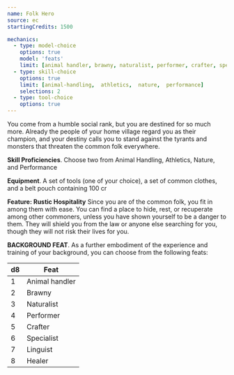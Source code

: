 ```yaml
---
name: Folk Hero
source: ec
startingCredits: 1500

mechanics:
  - type: model-choice
    options: true
    model: 'feats'
    limit: [animal handler, brawny, naturalist, performer, crafter, specialist, linguist, healer]
  - type: skill-choice
    options: true
    limit: [animal-handling,  athletics,  nature,  performance]
    selections: 2
  - type: tool-choice
    options: true
---
```

You come from a humble social rank, but you are destined for so much more. Already the people of your home village regard you as their champion, and your destiny calls you to stand against the tyrants and monsters that threaten the common folk everywhere.

__Skill Proficiencies__. Choose two from Animal Handling, Athletics, Nature, and Performance

__Equipment__. A set of tools (one of your choice), a set of common clothes, and a belt pouch containing 100 cr

__Feature: Rustic Hospitality__
Since you are of the common folk, you fit in among them with ease. You can find a place to hide, rest, or recuperate among other commoners, unless you have shown yourself to be a danger to them. They will shield you from the law or anyone else searching for you, though they will not risk their lives for you.


__BACKGROUND FEAT__. As a further embodiment of the experience and training of your background, you can choose from the following feats:

d8 | Feat
--- | ---
1	|	Animal handler
2	|	Brawny
3	|	Naturalist
4	|	Performer
5	|	Crafter
6	|	Specialist
7	|	Linguist
8	|	Healer
<div class="hr"></div>
